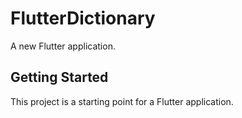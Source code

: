 # FlutterDictionary

A new Flutter application.

## Getting Started

This project is a starting point for a Flutter application.


